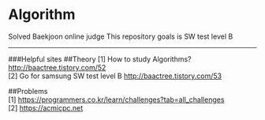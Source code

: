 # Algorithm
Solved Baekjoon online judge
This repository goals is SW test level B

---
###Helpful sites
##Theory
[1]  How to study Algorithms? http://baactree.tistory.com/52      
[2]  Go for samsung SW test level B http://baactree.tistory.com/53      
      
##Problems    
[1] https://programmers.co.kr/learn/challenges?tab=all_challenges    
[2] https://acmicpc.net    
